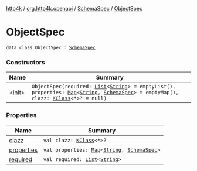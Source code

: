 [http4k](../../../index.md) / [org.http4k.openapi](../../index.md) / [SchemaSpec](../index.md) / [ObjectSpec](./index.md)

# ObjectSpec

`data class ObjectSpec : `[`SchemaSpec`](../index.md)

### Constructors

| Name | Summary |
|---|---|
| [&lt;init&gt;](-init-.md) | `ObjectSpec(required: `[`List`](https://kotlinlang.org/api/latest/jvm/stdlib/kotlin.collections/-list/index.html)`<`[`String`](https://kotlinlang.org/api/latest/jvm/stdlib/kotlin/-string/index.html)`> = emptyList(), properties: `[`Map`](https://kotlinlang.org/api/latest/jvm/stdlib/kotlin.collections/-map/index.html)`<`[`String`](https://kotlinlang.org/api/latest/jvm/stdlib/kotlin/-string/index.html)`, `[`SchemaSpec`](../index.md)`> = emptyMap(), clazz: `[`KClass`](https://kotlinlang.org/api/latest/jvm/stdlib/kotlin.reflect/-k-class/index.html)`<*>? = null)` |

### Properties

| Name | Summary |
|---|---|
| [clazz](clazz.md) | `val clazz: `[`KClass`](https://kotlinlang.org/api/latest/jvm/stdlib/kotlin.reflect/-k-class/index.html)`<*>?` |
| [properties](properties.md) | `val properties: `[`Map`](https://kotlinlang.org/api/latest/jvm/stdlib/kotlin.collections/-map/index.html)`<`[`String`](https://kotlinlang.org/api/latest/jvm/stdlib/kotlin/-string/index.html)`, `[`SchemaSpec`](../index.md)`>` |
| [required](required.md) | `val required: `[`List`](https://kotlinlang.org/api/latest/jvm/stdlib/kotlin.collections/-list/index.html)`<`[`String`](https://kotlinlang.org/api/latest/jvm/stdlib/kotlin/-string/index.html)`>` |
